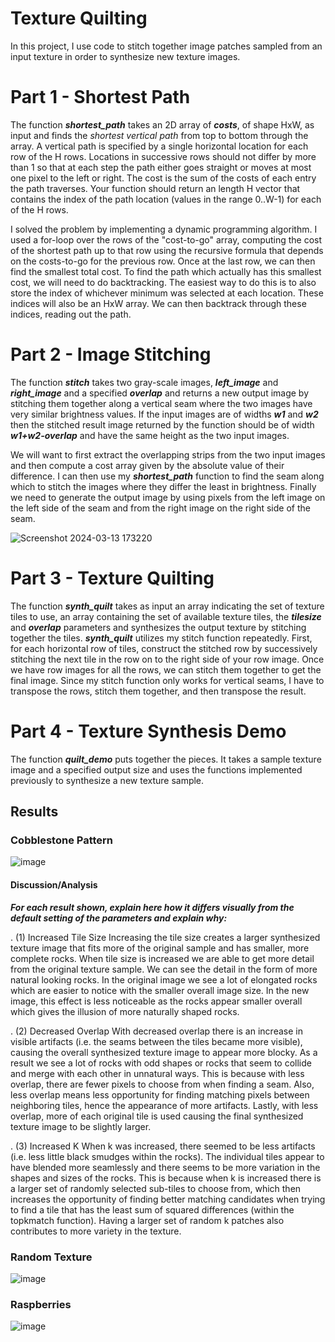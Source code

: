 # Texture Quilting

In this project, I use code to stitch together image patches sampled from an input texture in order to synthesize new texture images.

# Part 1 - Shortest Path 

The function ***shortest_path***  takes an 2D array of ***costs***, of shape HxW, as input and finds the *shortest vertical path* from top to bottom through the array. A vertical path is specified by a single horizontal location for each row of the H rows. Locations in successive rows should not differ by more than 1 so that at each step the path either goes straight or moves at most one pixel to the left or right. The cost is the sum of the costs of each entry the path traverses. Your function should return an length H vector that contains the index of the path location (values in the range 0..W-1) for each of the H rows.

I solved the problem by implementing a dynamic programming algorithm. I used a for-loop over the rows of the "cost-to-go" array, computing the cost of the shortest path up to that row using the recursive formula that depends on the costs-to-go for the previous row. Once at the last row, we can then find the smallest total cost. To find the path which actually has this smallest cost, we will need to do  backtracking. The easiest way to do this is to also store the index of whichever minimum was selected at each location. These indices will also be an HxW array. We can then backtrack through these indices, reading out the path.

# Part 2 - Image Stitching

The function ***stitch*** takes two gray-scale images, ***left_image*** and ***right_image*** and a specified ***overlap*** and returns a new output image by stitching them together along a vertical seam where the two images have very similar brightness values. If the input images are of widths ***w1*** and ***w2*** then the stitched result image returned by the function should be of width ***w1+w2-overlap*** and have the same height as the two input images.

We will want to first extract the overlapping strips from the two input images and then compute a cost array given by the absolute value of their difference. I can then use my ***shortest_path*** function to find the seam along which to stitch the images where they differ the least in brightness. Finally we need to generate the output image by using pixels from the left image on the left side of the seam and from the right image on the right side of the seam. 

![Screenshot 2024-03-13 173220](https://github.com/erickburci/TextureQuilting/assets/159087967/3f54bb21-a50f-400b-a77f-2b9901f1764f)

# Part 3 - Texture Quilting

The function ***synth_quilt***  takes as input an array indicating the set of texture tiles to use, an array containing the set of available texture tiles, the ***tilesize*** and ***overlap*** parameters and synthesizes the output texture by stitching together the tiles. ***synth_quilt***  utilizes my stitch function repeatedly. First, for each horizontal row of tiles, construct the stitched row by successively stitching the next tile in the row on to the right side of your row image. Once we have row images for all the rows, we can stitch them together to get the final image. Since my stitch function only works for vertical seams, I have to transpose the rows, stitch them together, and then transpose the result.

# Part 4 - Texture Synthesis Demo

The function ***quilt_demo*** puts together the pieces. It takes a sample texture image and a specified output size and uses the functions implemented previously to synthesize a new texture sample.

## Results

### Cobblestone Pattern
![image](https://github.com/erickburci/TextureQuilting/assets/159087967/d8a94296-a42c-4220-ba37-85ccb0ac2793)

#### Discussion/Analysis
***For each result shown, explain here how it differs visually from the default setting of the parameters and explain why:***

. (1) Increased Tile Size
    Increasing the tile size creates a larger synthesized texture image that fits more of the original sample and has smaller, more complete rocks. When tile size is increased we are able to get more detail from the original texture sample. We can see the detail in the form of more natural looking rocks. In the original image we see a lot of elongated rocks which are easier to notice with the smaller overall image size. In the new image, this effect is less noticeable as the rocks appear smaller overall which gives the illusion of more naturally shaped rocks. 


. (2) Decreased Overlap
    With decreased overlap there is an increase in visible artifacts (i.e. the seams between the tiles became more visible), causing the overall synthesized texture image to appear more blocky. As a result we see a lot of rocks with odd shapes or rocks that seem to collide and merge with each other in unnatural ways. This is because with less overlap, there are fewer pixels to choose from when finding a seam. Also, less overlap means less opportunity for finding matching pixels between neighboring tiles, hence the appearance of more artifacts. Lastly, with less overlap, more of each original tile is used causing the final synthesized texture image to be slightly larger.


. (3) Increased K
    When k was increased, there seemed to be less artifacts (i.e. less little black smudges within the rocks). The individual tiles appear to have blended more seamlessly and there seems to be more variation in the shapes and sizes of the rocks. This is because when k is increased there is a larger set of randomly selected sub-tiles to choose from, which then increases the opportunity of finding better matching candidates when trying to find a tile that has the least sum of squared differences (within the topkmatch function). Having a larger set of random k patches also contributes to more variety in the texture. 

### Random Texture
![image](https://github.com/erickburci/TextureQuilting/assets/159087967/68ceec65-48fe-4233-b6c2-b2a95475cefa)

### Raspberries
![image](https://github.com/erickburci/TextureQuilting/assets/159087967/1a235e1e-2abb-4119-8202-0eecc5c7d848)




